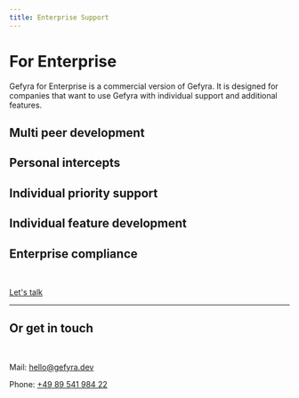 ```yaml
---
title: Enterprise Support
---
```


# For Enterprise
Gefyra for Enterprise is a commercial version of Gefyra. It is designed for companies that want to use Gefyra with individual support and additional features.

## Multi peer development
## Personal intercepts 
## Individual priority support
## Individual feature development
## Enterprise compliance 
<br/>

[Let's talk](https://meetings.hubspot.com/hannes/gefyra-enterprise)
<hr/>

## Or get in touch
<br/>

Mail: [hello@gefyra.dev](mailto:hello@gefyra.dev)

Phone: [+49 89 541 984 22](tel:+498954198422)


